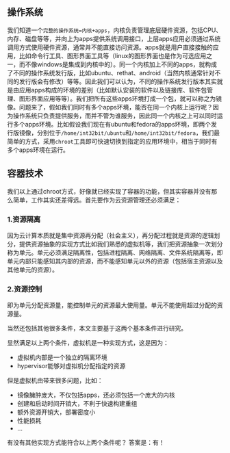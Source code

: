 ## 操作系统

 我们知道一个`完整的操作系统=内核+apps`，内核负责管理底层硬件资源，包括CPU、内存、磁盘等等，并向上为apps提供系统调用接口，上层apps应用必须通过系统调用方式使用硬件资源，通常并不能直接访问资源。apps就是用户直接接触的应用，比如命令行工具、图形界面工具等（linux的图形界面也是作为可选应用之一，而不像windows是集成到内核中的）。同一个内核加上不同的apps，就构成了不同的操作系统发行版，比如ubuntu、rethat、android（当然内核通常针对不同的发行版会有修改）等等。因此我们可以认为，不同的操作系统发行版本其实就是由应用apps构成的环境的差别（比如默认安装的软件以及链接库、软件包管理、图形界面应用等等）。我们把所有这些apps环境打成一个包，就可以称之为镜像。问题来了，假如我们同时有多个apps环境，能否在同一个内核上运行呢？因为操作系统只负责提供服务，而并不管为谁服务，因此同一个内核之上可以同时运行多个apps环境。比如假设我们现在有ubuntu和fedora的apps环境，即两个发行版镜像，分别位于`/home/int32bit/ubuntu`和`/home/int32bit/fedora`，我们最简单的方式，采用`chroot`工具即可快速切换到指定的应用环境中，相当于同时有多个apps环境在运行。

## 容器技术

我们以上通过chroot方式，好像就已经实现了容器的功能，但其实容器并没有那么简单，工作其实还差得远。首先要作为云资源管理还必须满足：

### 1.资源隔离
因为云计算本质就是集中资源再分配（社会主义），再分配过程就是资源的逻辑划分，提供资源抽象的实现方式比如我们熟悉的虚拟机等，我们把资源抽象一次划分称为单元。单元必须满足隔离性，包括进程隔离、网络隔离、文件系统隔离等，即单元内部只能感知其内部的资源，而不能感知单元以外的资源（包括宿主资源以及其他单元的资源）。
### 2.资源控制
即为单元分配资源量，能控制单元的资源最大使用量。单元不能使用超过分配的资源量。

当然还包括其他很多条件，本文主要基于这两个基本条件进行研究。

显然满足以上两个条件，虚拟机是一种实现方式，这是因为：

* 虚拟机内部是一个独立的隔离环境
* hypervisor能够对虚拟机分配指定的资源

但是虚拟机由带来很多问题，比如：

* 镜像臃肿庞大，不仅包括apps，还必须包括一个庞大的内核
* 创建和启动时间开销大，不利于快速构建重组
* 额外资源开销大，部署密度小
* 性能损耗
* ...

有没有其他实现方式能符合以上两个条件呢？ 答案是：有！

